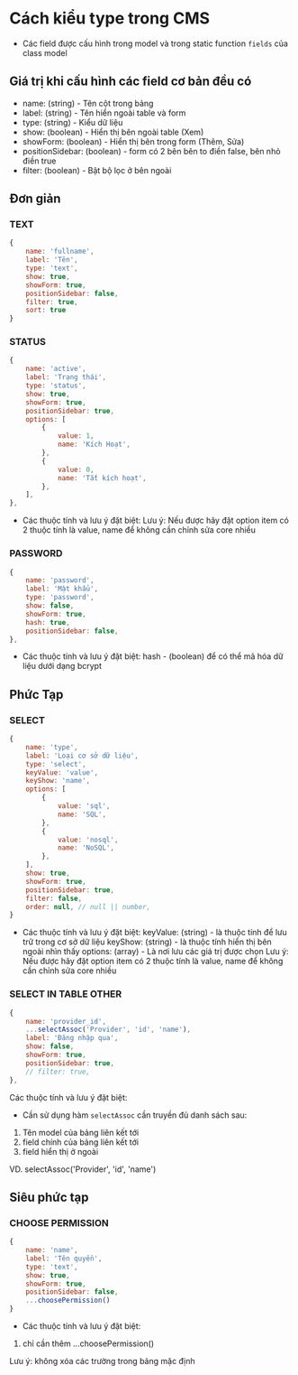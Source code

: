 # Cách kiểu type trong CMS

- Các field được cấu hình trong model và trong static function ```fields```  của class model

## Giá trị khi cấu hình các field cơ bản đều có

- name: (string) - Tên cột trong bảng
- label: (string) - Tên hiển ngoài table và form
- type: (string) - Kiểu dữ liệu
- show: (boolean) - Hiển thị bên ngoài table (Xem)
- showForm: (boolean) - Hiển thị bên trong form (Thêm, Sửa)
- positionSidebar: (boolean) - form có 2 bên bên to điền false, bên nhỏ điền true
- filter: (boolean) - Bật bộ lọc ở bên ngoài

## Đơn giản

### TEXT

```javascript
{
    name: 'fullname',
    label: 'Tên',
    type: 'text',
    show: true,
    showForm: true,
    positionSidebar: false,
    filter: true,
    sort: true
}
```

### STATUS

```javascript
{
    name: 'active',
    label: 'Trạng thái',
    type: 'status',
    show: true,
    showForm: true,
    positionSidebar: true,
    options: [
        {
            value: 1,
            name: 'Kích Hoạt',
        },
        {
            value: 0,
            name: 'Tắt kích hoạt',
        },
    ],
},
```

- Các thuộc tính và lưu ý đặt biệt:
Lưu ý: Nếu được hãy đặt option item có 2 thuộc tính là value, name để không cần chỉnh sửa core nhiều

### PASSWORD

```javascript
{
    name: 'password',
    label: 'Mật khẩu',
    type: 'password',
    show: false,
    showForm: true,
    hash: true,
    positionSidebar: false,
},
```

- Các thuộc tính và lưu ý đặt biệt:
hash - (boolean) để có thể mã hóa dữ liệu dưới dạng bcrypt

## Phức Tạp

### SELECT

```javascript
{
    name: 'type',
    label: 'Loại cơ sở dữ liệu',
    type: 'select',
    keyValue: 'value',
    keyShow: 'name',
    options: [
        {
            value: 'sql',
            name: 'SQL',
        },
        {
            value: 'nosql',
            name: 'NoSQL',
        },
    ],
    show: true,
    showForm: true,
    positionSidebar: true,
    filter: false,
    order: null, // null || number,
}
```

- Các thuộc tính và lưu ý đặt biệt:
keyValue: (string) - là thuộc tính để lưu trữ trong cơ sở dữ liệu
keyShow: (string) - là thuộc tính hiển thị bên ngoài nhìn thấy
options: (array) - Là nơi lưu các giá trị được chọn
Lưu ý: Nếu được hãy đặt option item có 2 thuộc tính là value, name để không cần chỉnh sửa core nhiều

### SELECT IN TABLE OTHER

```javascript
{
    name: 'provider_id',
    ...selectAssoc('Provider', 'id', 'name'),
    label: 'Đăng nhập qua',
    show: false,
    showForm: true,
    positionSidebar: true,
    // filter: true,
},
```

Các thuộc tính và lưu ý đặt biệt:

- Cần sử dụng hàm ```selectAssoc``` cần truyền đủ danh sách sau:

1. Tên model của bảng liên kết tới
2. field chính của bảng liên kết tới
3. field hiển thị ở ngoài

VD. selectAssoc('Provider', 'id', 'name')

## Siêu phức tạp

### CHOOSE PERMISSION

```javascript
{
    name: 'name',
    label: 'Tên quyền',
    type: 'text',
    show: true,
    showForm: true,
    positionSidebar: false,
    ...choosePermission()
}
```

- Các thuộc tính và lưu ý đặt biệt:

1. chỉ cần thêm ...choosePermission()

Lưu ý: không xóa các trường trong bảng mặc định

